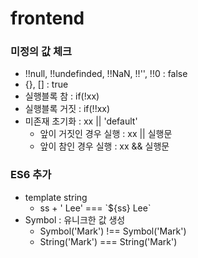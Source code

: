 # frontend

### 미정의 값 체크 
  + !!null, !!undefinded, !!NaN, !!'', !!0  : false
  + {}, [] : true
  + 실행블록 참 : if(!xx)  
  + 실행블록 거짓 : if(!!xx)
  + 미존재 초기화 : xx || 'default'
    + 앞이 거짓인 경우 실행 : xx || 실행문
    + 앞이 참인 경우 실행 : xx && 실행문
### ES6 추가
  + template string
    + ss + ' Lee' === \`${ss} Lee\`
  + Symbol : 유니크한 값 생성  
    + Symbol('Mark') !== Symbol('Mark')   
    + String('Mark') === String('Mark')
